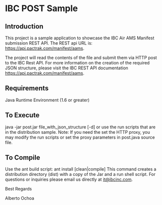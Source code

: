 IBC POST Sample
===============

Introduction
------------

This project is a sample application to showcase the IBC Air AMS Manifest submission REST API.
The REST api URL is: https://api.pactrak.com/manifest/aams.

The project will read the contents of the file and submit them via HTTP post to the IBC Rest API.
For more information on the creation of the required JSON structure, please visit the
IBC REST API documentation https://api.pactrak.com/manifest/aams.

Requirements
------------
Java Runtime Environment (1.6 or greater)

To Execute
----------
java -jar post.jar file_with_json_structure [-d]
or
use the run scripts that are in the distribution sample.
Note: If you need the set the HTTP proxy, you may modify the run scripts or set the proxy parameters in post.java source file.

To Compile
----------
Use the ant build script: ant install [clean|compile]
This command creates a distribution directory (dist) with a copy of the Jar and a run shell script.
For questions or inquiries please email us directly at it@ibcinc.com.

Best Regards

Alberto Ochoa

